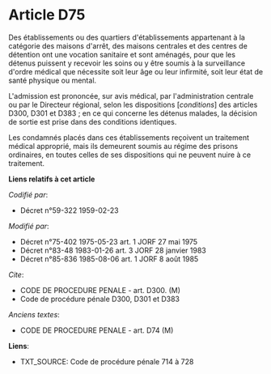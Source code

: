 # Article D75

Des établissements ou des quartiers d'établissements appartenant à la catégorie des maisons d'arrêt, des maisons centrales et
des centres de détention ont une vocation sanitaire et sont aménagés, pour que les détenus puissent y recevoir les soins ou y
être soumis à la surveillance d'ordre médical que nécessite soit leur âge ou leur infirmité, soit leur état de santé physique
ou mental.

L'admission est prononcée, sur avis médical, par l'administration centrale ou par le Directeur régional, selon les
dispositions [*conditions*] des articles D300, D301 et D383 ; en ce qui concerne les détenus malades, la décision de sortie
est prise dans des conditions identiques.

Les condamnés placés dans ces établissements reçoivent un traitement médical approprié, mais ils demeurent soumis au régime
des prisons ordinaires, en toutes celles de ses dispositions qui ne peuvent nuire à ce traitement.

**Liens relatifs à cet article**

_Codifié par_:

  - Décret n°59-322 1959-02-23

_Modifié par_:

  - Décret n°75-402 1975-05-23 art. 1 JORF 27 mai 1975
  - Décret n°83-48 1983-01-26 art. 3 JORF 28 janvier 1983
  - Décret n°85-836 1985-08-06 art. 1 JORF 8 août 1985

_Cite_:

  - CODE DE PROCEDURE PENALE - art. D300. (M)
  - Code de procédure pénale D300, D301 et D383

_Anciens textes_:

  - CODE DE PROCEDURE PENALE - art. D74 (M)

**Liens**:

  - TXT_SOURCE: Code de procédure pénale 714 à 728

